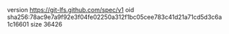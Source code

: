 version https://git-lfs.github.com/spec/v1
oid sha256:78ac9e7a9f92e3f04fe02250a312f1bc05cee783c41d21a71cd5d3c6a1c16601
size 36426
